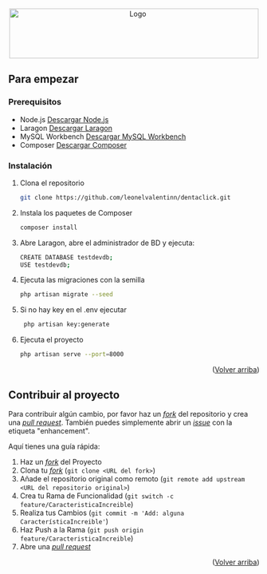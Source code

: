 <a id="readme-top"></a>

<!-- PROJECT LOGO -->
<br />
<div align="center">
  <a href="https://github.com/leonelvalentinn/dentaclick">
    <img src="src/assets/logos/logo-dentaclic-white.png" alt="Logo" width="500" height="100">
  </a>

  <p></p>
</div>

<!-- GETTING STARTED -->
## Para empezar


### Prerequisitos

* Node.js [Descargar Node.js](https://nodejs.org/en/download/package-manager/current)
* Laragon [Descargar Laragon](https://laragon.org/download/)
* MySQL Workbench [Descargar MySQL Workbench](https://dev.mysql.com/downloads/workbench/)
* Composer [Descargar Composer](https://getcomposer.org/download/)

### Instalación

1. Clona el repositorio
   ```sh
   git clone https://github.com/leonelvalentinn/dentaclick.git
   ```
2. Instala los paquetes de Composer
   ```sh
   composer install
   ```
3. Abre Laragon, abre el administrador de BD y ejecuta:
   ```sh
   CREATE DATABASE testdevdb;
   USE testdevdb;
   ```
4. Ejecuta las migraciones con la semilla
   ```sh
   php artisan migrate --seed
   ```
5. Si no hay key en el .env ejecutar
   ```sh
    php artisan key:generate
   ```
5. Ejecuta el proyecto
   ```sh
   php artisan serve --port=8000
   ```

<p align="right">(<a href="#readme-top">Volver arriba</a>)</p>

## Contribuir al proyecto

Para contribuir algún cambio, por favor haz un [_fork_](https://github.com/leonelvalentinn/dentaclick/fork) del repositorio y crea una [_pull request_](https://github.com/leonelvalentinn/dentaclick.git/pulls). También puedes simplemente abrir un [_issue_](https://github.com/leonelvalentinn/dentaclick.git/issues) con la etiqueta "enhancement".

Aquí tienes una guía rápida:

1. Haz un [_fork_](https://github.com/leonelvalentinn/dentaclick/fork) del Proyecto
2. Clona tu [_fork_](https://github.com/leonelvalentinn/dentaclick/fork) (`git clone <URL del fork>`)
3. Añade el repositorio original como remoto (`git remote add upstream <URL del repositorio original>`)
4. Crea tu Rama de Funcionalidad (`git switch -c feature/CaracteristicaIncreible`)
5. Realiza tus Cambios (`git commit -m 'Add: alguna CaracterísticaIncreible'`)
6. Haz Push a la Rama (`git push origin feature/CaracteristicaIncreible`)
7. Abre una [_pull request_](https://github.com/leonelvalentinn/dentaclick/pulls)

<p align="right">(<a href="#readme-top">Volver arriba</a>)</p>


<!-- MARKDOWN LINKS & IMAGES -->

[dentaclic-screenshot]: src/assets/images/Dentaclic-hero.png

[React.js]: https://img.shields.io/badge/React-20232A?style=for-the-badge&logo=react&logoColor=61DAFB
[React-url]: https://reactjs.org/

[tailwindcss]: https://img.shields.io/badge/Tailwind-ffffff?style=for-the-badge&logo=tailwindcss&logoColor=38bdf8
[tailwind-url]: https://tailwindcss.com
